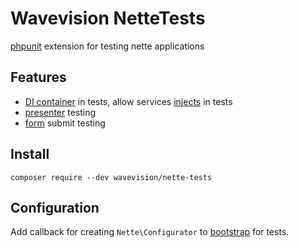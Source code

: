 # Wavevision NetteTests

[phpunit](https://github.com/sebastianbergmann/phpunit/) extension for testing nette applications

## Features

* [DI container](tests/app/tests/Models/ExampleModelTest.php) in tests, allow services [injects](tests/app/tests/Models/ExampleModelTest.php) in tests 
* [presenter](tests/app/tests/Presenters/ExamplePresenterTest.php) testing
* [form](tests/app/tests/Presenters/FormPresenterTest.php) submit testing


## Install

```
composer require --dev wavevision/nette-tests
```

## Configuration

Add callback for creating `Nette\Configurator` to [bootstrap](tests/app/tests/bootstrap.php) for tests.